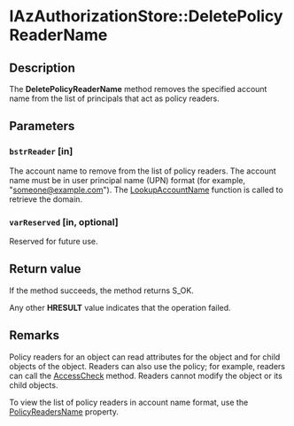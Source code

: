 # IAzAuthorizationStore::DeletePolicyReaderName

## Description

The **DeletePolicyReaderName** method removes the specified account name from the list of principals that act as policy readers.

## Parameters

### `bstrReader` [in]

The account name to remove from the list of policy readers. The account name must be in user principal name (UPN) format (for example, "someone@example.com"). The [LookupAccountName](https://learn.microsoft.com/windows/desktop/api/winbase/nf-winbase-lookupaccountnamea) function is called to retrieve the domain.

### `varReserved` [in, optional]

Reserved for future use.

## Return value

 If the method succeeds, the method returns S_OK.

Any other **HRESULT** value indicates that the operation failed.

## Remarks

Policy readers for an object can read attributes for the object and for child objects of the object. Readers can also use the policy; for example, readers can call the [AccessCheck](https://learn.microsoft.com/windows/desktop/api/azroles/nf-azroles-iazclientcontext-accesscheck) method. Readers cannot modify the object or its child objects.

To view the list of policy readers in account name format, use the [PolicyReadersName](https://learn.microsoft.com/windows/desktop/api/azroles/nf-azroles-iazauthorizationstore-get_policyreadersname) property.